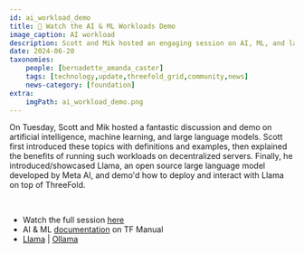 ```yaml
---
id: ai_workload_demo
title: 🍿 Watch the AI & ML Workloads Demo 
image_caption: AI workload
description: Scott and Mik hosted an engaging session on AI, ML, and large language models, highlighting decentralized server benefits and showcasing Llama. Dive-in to know more.
date: 2024-06-20
taxonomies:
    people: [bernadette_amanda_caster]
    tags: [technology,update,threefold_grid,community,news]
    news-category: [foundation]
extra:
    imgPath: ai_workload_demo.png
---
```


On Tuesday, Scott and Mik hosted a fantastic discussion and demo on artificial intelligence, machine learning, and large language models. Scott first introduced these topics with definitions and examples, then explained the benefits of running such workloads on decentralized servers. Finally, he introduced/showcased Llama, an open source large language model developed by Meta AI, and demo'd how to deploy and interact with Llama on top of ThreeFold.

<br/>

- Watch the full session [here](https://youtu.be/RP3YF5Auds4)
- AI & ML [documentation](https://manual.grid.tf/documentation/system_administrators/advanced/ai_ml_workloads.html) on TF Manual
- [Llama](https://llama.meta.com/) | [Ollama](https://ollama.com/)
